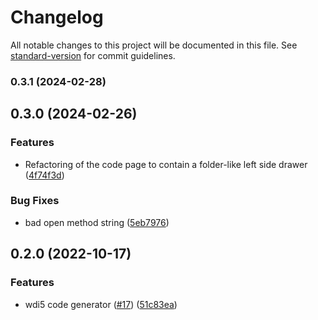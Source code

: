 # Changelog

All notable changes to this project will be documented in this file. See [standard-version](https://github.com/conventional-changelog/standard-version) for commit guidelines.

### 0.3.1 (2024-02-28)

## 0.3.0 (2024-02-26)


### Features

* Refactoring of the code page to contain a folder-like left side drawer ([4f74f3d](https://github.com/ui5-community/ui5-journey-recorder/commit/4f74f3d9d0e75c51e924708ee2d638fe58bb6ba2))


### Bug Fixes

* bad open method string ([5eb7976](https://github.com/ui5-community/ui5-journey-recorder/commit/5eb7976e9e35b0e137fcb82c2712b1a73f3c17c1))

## 0.2.0 (2022-10-17)


### Features

* wdi5 code generator ([#17](https://github.com/ui5-community/ui5-journey-recorder/issues/17)) ([51c83ea](https://github.com/ui5-community/ui5-journey-recorder/commit/51c83ea0b6ba6bcced382a827be5250c879aaebd))
